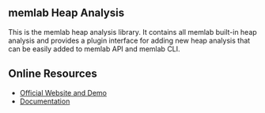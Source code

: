 ## memlab Heap Analysis

This is the memlab heap analysis library. It contains all memlab built-in heap analysis and
provides a plugin interface for adding new heap analysis that can be easily added to memlab API and memlab CLI.

## Online Resources
* [Official Website and Demo](https://facebookincubator.github.io/memlab)
* [Documentation](https://facebookincubator.github.io/memlab/docs/intro)
